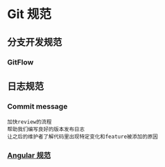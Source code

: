 # Git 规范

## 分支开发规范

### GitFlow

## 日志规范

###  Commit message
```text
加快review的流程
帮助我们编写良好的版本发布日志
让之后的维护者了解代码里出现特定变化和feature被添加的原因
```
### [Angular 规范](https://github.com/angular/angular.js/blob/master/DEVELOPERS.md#-git-commit-guidelines)
